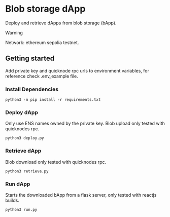 # Blob storage dApp
Deploy and retrieve dApps from blob storage (bApp). 

>[!WARNING]
Network: ethereum sepolia testnet.

## Getting started
Add private key and quicknode rpc urls to environment variables, for reference check .env_example file. 

### Install Dependencies
```python3 -m pip install -r requirements.txt```

### Deploy dApp
Only use ENS names owned by the private key. Blob upload only tested with quicknodes rpc. 

```python3 deploy.py```

### Retrieve dApp
Blob download only tested with quicknodes rpc. 

```python3 retrieve.py```


### Run dApp
Starts the downloaded bApp from a flask server, only tested with reactjs builds. 

```python3 run.py```
